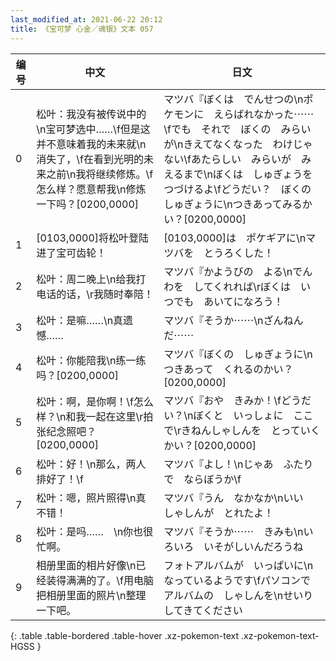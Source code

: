 ```yaml
---
last_modified_at: 2021-06-22 20:12
title: 《宝可梦 心金／魂银》文本 057
---
```

| 编号 | 中文 | 日文 |
| ---- | ---- | ---- |
| 0 | 松叶：我没有被传说中的\n宝可梦选中……\f但是这并不意味着我的未来就\n消失了，\f在看到光明的未来之前\n我将继续修炼。\f怎么样？愿意帮我\n修炼一下吗？[0200,0000] | マツバ『ぼくは　でんせつの\nポケモンに　えらばれなかった⋯⋯\fでも　それで　ぼくの　みらいが\nきえてなくなった　わけじゃない\fあたらしい　みらいが　みえるまで\nぼくは　しゅぎょうを　つづけるよ\fどうだい？　ぼくの　しゅぎょうに\nつきあってみるかい？[0200,0000] |
| 1 | [0103,0000]将松叶登陆进了宝可齿轮！ | [0103,0000]は　ポケギアに\nマツバを　とうろくした！ |
| 2 | 松叶：周二晚上\n给我打电话的话，\r我随时奉陪！ | マツバ『かようびの　よる\nでんわを　してくれれば\rぼくは　いつでも　あいてになろう！ |
| 3 | 松叶：是嘛……\n真遗憾…… | マツバ『そうか⋯⋯\nざんねんだ⋯⋯ |
| 4 | 松叶：你能陪我\n练一练吗？[0200,0000] | マツバ『ぼくの　しゅぎょうに\nつきあって　くれるのかい？[0200,0000] |
| 5 | 松叶：啊，是你啊！\f怎么样？\n和我一起在这里\r拍张纪念照吧？[0200,0000] | マツバ『おや　きみか！\fどうだい？\nぼくと　いっしょに　ここで\rきねんしゃしんを　とっていくかい？[0200,0000] |
| 6 | 松叶：好！\n那么，两人排好了！\f | マツバ『よし！\nじゃあ　ふたりで　ならぼうか\f |
| 7 | 松叶：嗯，照片照得\n真不错！ | マツバ『うん　なかなか\nいい　しゃしんが　とれたよ！ |
| 8 | 松叶：是吗……　\n你也很忙啊。 | マツバ『そうか⋯⋯　きみも\nいろいろ　いそがしいんだろうね |
| 9 | 相册里面的相片好像\n已经装得满满的了。\f用电脑把相册里面的照片\n整理一下吧。 | フォトアルバムが　いっぱいに\nなっているようです\fパソコンで　アルバムの　しゃしんを\nせいり　してきてください |
{: .table .table-bordered .table-hover .xz-pokemon-text .xz-pokemon-text-HGSS }
